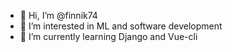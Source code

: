 - 👋 Hi, I’m @finnik74
- 👀 I’m interested in ML and software development
- 🌱 I’m currently learning Django and Vue-cli


<!---
finnik74/finnik74 is a ✨ special ✨ repository because its `README.md` (this file) appears on your GitHub profile.
You can click the Preview link to take a look at your changes.
--->
